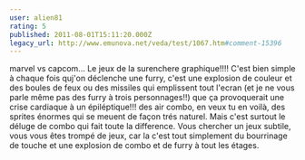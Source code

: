 ```yaml
---
user: alien81
rating: 5
published: 2011-08-01T15:11:20.000Z
legacy_url: http://www.emunova.net/veda/test/1067.htm#comment-15396
---
```

marvel vs capcom... Le jeux de la surenchere graphique!!!! C'est bien simple à chaque fois quj'on déclenche une furry, c'est une explosion de couleur et des boules de feux ou des missiles qui emplissent tout l'ecran (et je ne vous parle même pas des furry à trois personnages!!) que ça provoquerait une crise cardiaque à un épiléptique!!! des air combo, en veux tu en voilà, des sprites énormes qui se meuent de façon trés naturel. Mais c'est surtout le déluge de combo qui fait toute la difference. Vous chercher un jeux subtile, vous vous êtes trompé de jeux, car la c'est tout simplement du bourrinage de touche et une explosion de combo et de furry à tout les étages.